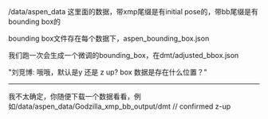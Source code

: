 /data/aspen_data 这里面的数据，带xmp尾缀是有initial pose的，带bb尾缀是有bounding box的

bounding box文件存在每个数据下，aspen_bounding_box.json

我们跑一次会生成一个微调的bounding_box，在dmt/adjusted_bbox.json

"刘竞博: 哦哦，默认是y 还是 z up? box 数据是存在什么位置？"
- - - - - - - - - - - - - - -
我不太确定，你随便下载一个数据看看，例如/data/aspen_data/Godzilla_xmp_bb_output/dmt
// confirmed z-up